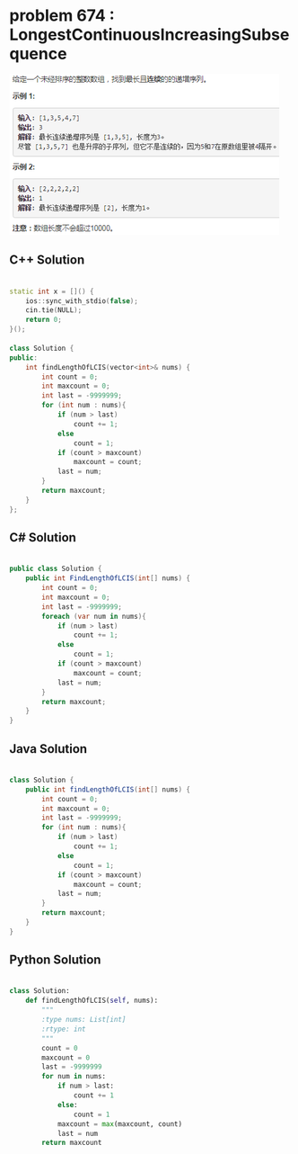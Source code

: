 
# problem 674 : LongestContinuousIncreasingSubsequence

<img src="https://github.com/Peefy/PeefyLeetCode/blob/master/doc/601-700/674.LongestContinuousIncreasingSubsequence/problem.png"/>

## C++ Solution

```c++

static int x = []() {
    ios::sync_with_stdio(false);
    cin.tie(NULL);
    return 0;
}();

class Solution {
public:
    int findLengthOfLCIS(vector<int>& nums) {
        int count = 0;
        int maxcount = 0;
        int last = -9999999;
        for (int num : nums){
            if (num > last)
                count += 1;
            else
                count = 1;
            if (count > maxcount)
                maxcount = count;
            last = num;
        }
        return maxcount; 
    }
};

```

## C# Solution

```csharp

public class Solution {
    public int FindLengthOfLCIS(int[] nums) {
        int count = 0;
        int maxcount = 0;
        int last = -9999999;
        foreach (var num in nums){
            if (num > last)
                count += 1;
            else
                count = 1;
            if (count > maxcount)
                maxcount = count;
            last = num;
        }
        return maxcount; 
    }
}

```

## Java Solution

```java

class Solution {
    public int findLengthOfLCIS(int[] nums) {
        int count = 0;
        int maxcount = 0;
        int last = -9999999;
        for (int num : nums){
            if (num > last)
                count += 1;
            else
                count = 1;
            if (count > maxcount)
                maxcount = count;
            last = num;
        }
        return maxcount; 
    }
}

```

## Python Solution

```python

class Solution:
    def findLengthOfLCIS(self, nums):
        """
        :type nums: List[int]
        :rtype: int
        """
        count = 0
        maxcount = 0
        last = -9999999
        for num in nums:
            if num > last:
                count += 1
            else:
                count = 1
            maxcount = max(maxcount, count)
            last = num
        return maxcount 

```





